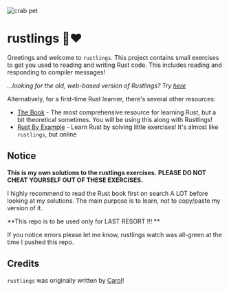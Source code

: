 ![crab pet](http://i.imgur.com/LbZJgmm.gif) 

# rustlings 🦀❤️

Greetings and welcome to `rustlings`. This project contains small exercises to get you used to reading and writing Rust code. This includes reading and responding to compiler messages!

_...looking for the old, web-based version of Rustlings? Try [here](https://github.com/rust-lang/rustlings/tree/rustlings-1)_

Alternatively, for a first-time Rust learner, there's several other resources:

- [The Book](https://doc.rust-lang.org/book/index.html) - The most comprehensive resource for learning Rust, but a bit theoretical sometimes. You will be using this along with Rustlings!
- [Rust By Example](https://doc.rust-lang.org/rust-by-example/index.html) - Learn Rust by solving little exercises! It's almost like `rustlings`, but online

## Notice

**This is my own solutions to the rustlings exercises.**
**PLEASE DO NOT CHEAT YOURSELF OUT OF THESE EXERCISES.**

I highly recommend to read the Rust book first on search A LOT before looking at my solutions. 
The main purpose is to learn, not to copy/paste my version of it. 

**This repo is to be used only for LAST RESORT !!! **


If you notice errors please let me know, rustlings watch was all-green at the time I pushed this repo.

## Credits

`rustlings` was originally written by [Carol](https://github.com/carols10cents)!

